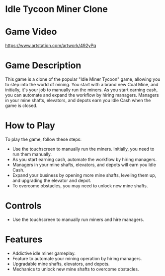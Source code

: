 # Idle Tycoon Miner Clone
# Game Video
https://www.artstation.com/artwork/492yPq  
# Game Description
This game is a clone of the popular "Idle Miner Tycoon" game, allowing you to step into the world of mining. You start with a brand new Coal Mine, and initially, it's your job to manually run the miners. As you start earning cash, you can automate and expand the workflow by hiring managers. Managers in your mine shafts, elevators, and depots earn you Idle Cash when the game is closed. 

# How to Play
To play the game, follow these steps:

- Use the touchscreen to manually run the miners. Initially, you need to run them manually.  
- As you start earning cash, automate the workflow by hiring managers.  
- Managers in your mine shafts, elevators, and depots will earn you Idle Cash.  
- Expand your business by opening more mine shafts, leveling them up, and upgrading the elevator and depot.  
- To overcome obstacles, you may need to unlock new mine shafts.  

# Controls
- Use the touchscreen to manually run miners and hire managers.

# Features
- Addictive idle miner gameplay.
- Feature to automate your mining operation by hiring managers.  
- Upgradable mine shafts, elevators, and depots.  
- Mechanics to unlock new mine shafts to overcome obstacles.
